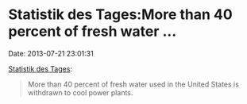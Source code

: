 Statistik des Tages:More than 40 percent of fresh water \...
============================================================

Date: 2013-07-21 23:01:31

[Statistik des
Tages](http://spectrum.ieee.org/energywise/energy/fossil-fuels/collision-between-water-and-energy-is-underway-and-worsening):

> More than 40 percent of fresh water used in the United States is
> withdrawn to cool power plants.
